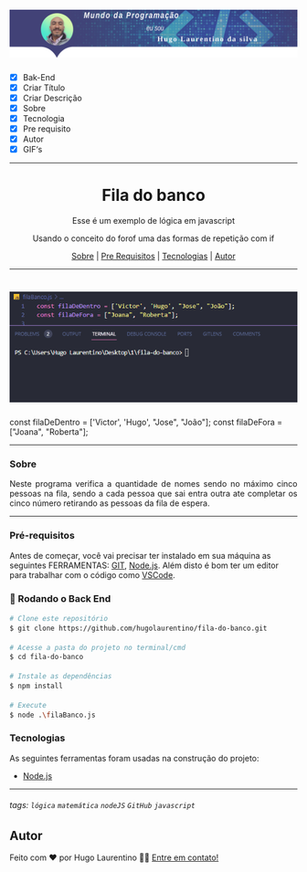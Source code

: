 <h1 align="center">
  <img alt="Logo" title="#Logo" src="./assets/logo-hugo.png" />
</h1>

- [x] Bak-End
- [x] Criar Título
- [x] Criar Descrição
- [x] Sobre
- [x] Tecnologia
- [x] Pre requisito
- [x] Autor
- [x] GIF‘s

---
<h1 align='center'>Fila do banco</h1>

<p align='center'>Esse é um exemplo de lógica em javascript</p>
<p align='center'>
Usando o conceito do forof uma das formas de repetição com if   
</p>

<p align='center'>
 <a href='#sobre'>Sobre</a> |
 <a href='#pré-requisitos'>Pre Requisitos</a> |
 <a href='#tecnologias'>Tecnologias</a> |
 <a href='#autor'>Autor</a>
</p>

---
<h1 align='center'>
 <img alt='Readme' title='Readme' src='./assets/execucao.gif' />
</h1>

const filaDeDentro = ['Victor', 'Hugo', "Jose", "João"];
const filaDeFora = ["Joana", "Roberta"];

---

### Sobre

  <p align= 'justify'>
  Neste programa verifica a quantidade de nomes sendo no máximo cinco pessoas na fila, sendo a cada pessoa que sai entra outra ate completar os cinco número retirando as pessoas da fila de espera.
</p>

---

### Pré-requisitos

Antes de começar, você vai precisar ter instalado em sua máquina as seguintes FERRAMENTAS: [GIT](https://git-scm.com/), [Node.js](https://nodejs.org/en/download).
Além disto é bom ter um editor para trabalhar com o código como [VSCode](https://code.visualstudio.com/download).

### 🎲 Rodando o Back End

```bash
# Clone este repositório
$ git clone https://github.com/hugolaurentino/fila-do-banco.git

# Acesse a pasta do projeto no terminal/cmd
$ cd fila-do-banco

# Instale as dependências
$ npm install

# Execute 
$ node .\filaBanco.js

```
### Tecnologias

As seguintes ferramentas foram usadas na construção do projeto:

- [Node.js][nodejs]

---
###### tags: `lógica` `matemática` `nodeJS` `GitHub` `javascript`
## Autor
Feito com ❤️ por Hugo Laurentino 👋🏽 [Entre em contato!](https://www.linkedin.com/in/hugo-laurentino-silva/)

[nodejs]: https://nodejs.org/
